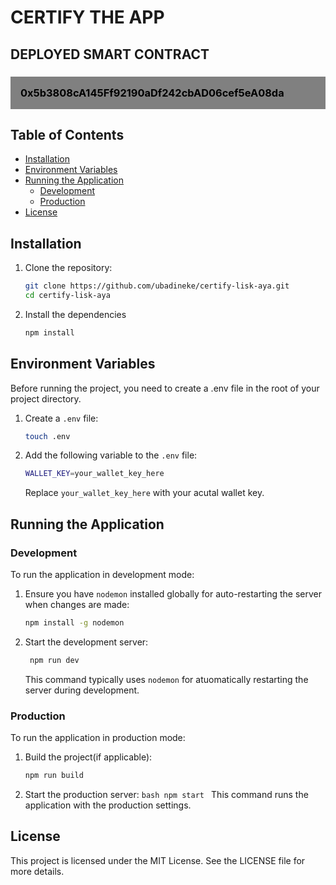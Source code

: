 # CERTIFY THE APP

## DEPLOYED SMART CONTRACT

<H3 style="color: black; background-color:grey; padding: 1rem">0x5b3808cA145Ff92190aDf242cbAD06cef5eA08da</H3>

## Table of Contents

-   [Installation](#installation)
-   [Environment Variables](#environment-variables)
-   [Running the Application](#running-the-application)
    -   [Development](#development)
    -   [Production](#production)
-   [License](#license)

## Installation

1. Clone the repository:

    ```bash
    git clone https://github.com/ubadineke/certify-lisk-aya.git
    cd certify-lisk-aya
    ```

2. Install the dependencies

    ```bash
    npm install
    ```

## Environment Variables

Before running the project, you need to create a .env file in the root of your project directory.

1.  Create a `.env` file:

    ```bash
    touch .env
    ```

2.  Add the following variable to the `.env` file:
    ```bash
    WALLET_KEY=your_wallet_key_here
    ```
    Replace `your_wallet_key_here` with your acutal wallet key.

## Running the Application

### Development

To run the application in development mode:

1. Ensure you have `nodemon` installed globally for auto-restarting the server when changes are made:

    ```bash
    npm install -g nodemon
    ```

2. Start the development server:

    ```bash
     npm run dev
    ```

    This command typically uses `nodemon` for atuomatically restarting the server during development.

### Production

To run the application in production mode:

1. Build the project(if applicable):

    ```bash
    npm run build
    ```

2. Start the production server:
   `bash
npm start
`
   This command runs the application with the production settings.

## License

This project is licensed under the MIT License. See the LICENSE file for more details.
